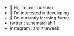 - 👋 Hi, I’m amir hossein
- 👀 I’m interested in developing
- 🌱 I’m currently learning flutter
- twitter : a_nematollahi1
- instagram : amirtheweeb_
